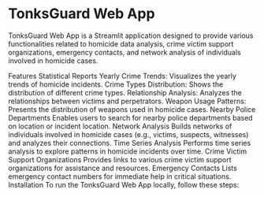 <h1>TonksGuard Web App</h1>
TonksGuard Web App is a Streamlit application designed to provide various functionalities related to homicide data analysis, crime victim support organizations, emergency contacts, and network analysis of individuals involved in homicide cases.

Features
Statistical Reports
Yearly Crime Trends: Visualizes the yearly trends of homicide incidents.
Crime Types Distribution: Shows the distribution of different crime types.
Relationship Analysis: Analyzes the relationships between victims and perpetrators.
Weapon Usage Patterns: Presents the distribution of weapons used in homicide cases.
Nearby Police Departments
Enables users to search for nearby police departments based on location or incident location.
Network Analysis
Builds networks of individuals involved in homicide cases (e.g., victims, suspects, witnesses) and analyzes their connections.
Time Series Analysis
Performs time series analysis to explore patterns in homicide incidents over time.
Crime Victim Support Organizations
Provides links to various crime victim support organizations for assistance and resources.
Emergency Contacts
Lists emergency contact numbers for immediate help in critical situations.
Installation
To run the TonksGuard Web App locally, follow these steps:
